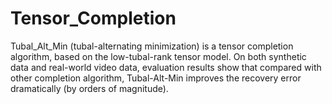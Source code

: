 # Tensor_Completion
Tubal_Alt_Min (tubal-alternating minimization) is a tensor completion algorithm, based on the low-tubal-rank tensor model. On both synthetic data and real-world video data, evaluation results show that compared with other completion algorithm, Tubal-Alt-Min improves the recovery error dramatically (by orders of magnitude). 
